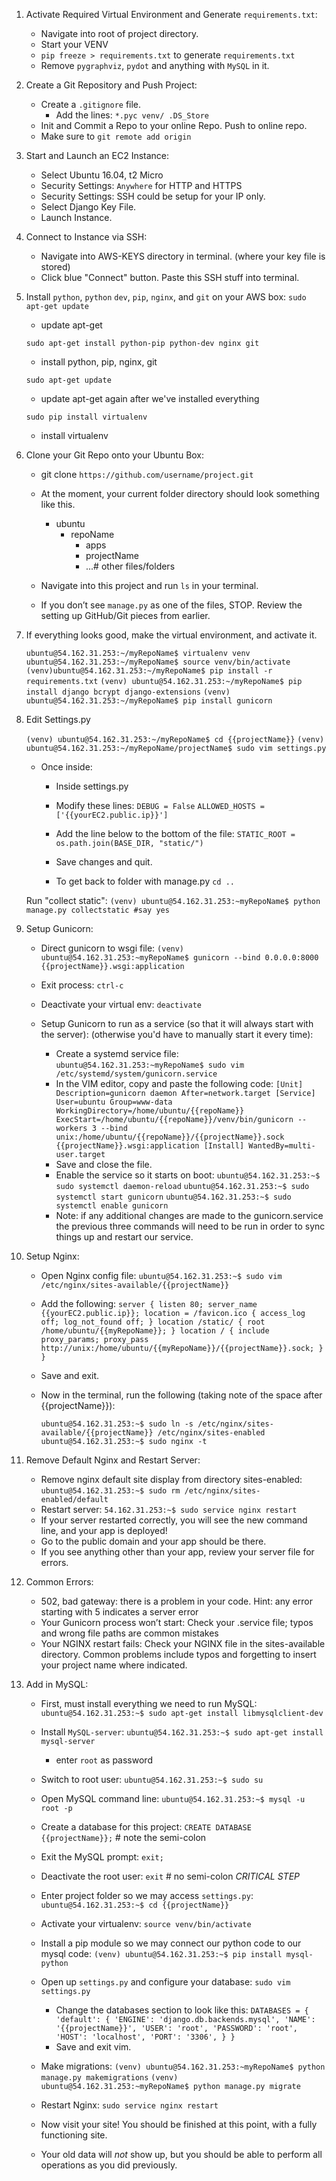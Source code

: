 
1. Activate Required Virtual Environment and Generate `requirements.txt`:
    - Navigate into root of project directory.
    - Start your VENV
    - `pip freeze > requirements.txt` to generate `requirements.txt`
    - Remove `pygraphviz`, `pydot` and anything with `MySQL` in it.

2. Create a Git Repository and Push Project:
    - Create a `.gitignore` file.
        - Add the lines:
            `*.pyc
            venv/
            .DS_Store`
    - Init and Commit a Repo to your online Repo. Push to online repo.
    - Make sure to `git remote add origin`

3. Start and Launch an EC2 Instance:
    - Select Ubuntu 16.04, t2 Micro
    - Security Settings: `Anywhere` for HTTP and HTTPS
    - Security Settings: SSH could be setup for your IP only.
    - Select Django Key File.
    - Launch Instance.

4. Connect to Instance via SSH:
    - Navigate into AWS-KEYS directory in terminal. (where your key file is stored)
    - Click blue "Connect" button. Paste this SSH stuff into terminal.

5. Install `python`, `python` `dev`, `pip`, `nginx`, and `git` on your AWS box:
    `sudo apt-get update`
    - update apt-get

    `sudo apt-get install python-pip python-dev nginx git`
    - install python, pip, nginx, git

    `sudo apt-get update`
    - update apt-get again after we've installed everything

    `sudo pip install virtualenv`
    - install virtualenv

6. Clone your Git Repo onto your Ubuntu Box:
    - git clone `https://github.com/username/project.git`
    - At the moment, your current folder directory should look something like this.

        + ubuntu
          + repoName
            + apps
            + projectName
            + ...# other files/folders

    - Navigate into this project and run `ls` in your terminal.
    - If you don’t see `manage.py` as one of the files, STOP. Review the setting up GitHub/Git pieces from earlier.

7. If everything looks good, make the virtual environment, and activate it.

    `ubuntu@54.162.31.253:~/myRepoName$ virtualenv venv`
    `ubuntu@54.162.31.253:~/myRepoName$ source venv/bin/activate`
    `(venv)ubuntu@54.162.31.253:~/myRepoName$ pip install -r requirements.txt`
    `(venv) ubuntu@54.162.31.253:~/myRepoName$ pip install django bcrypt django-extensions`
    `(venv) ubuntu@54.162.31.253:~/myRepoName$ pip install gunicorn`

8. Edit Settings.py

    `(venv) ubuntu@54.162.31.253:~/myRepoName$ cd {{projectName}}`
    `(venv) ubuntu@54.162.31.253:~/myRepoName/projectName$ sudo vim settings.py`

    - Once inside:

        + Inside settings.py
        + Modify these lines:
            `DEBUG = False`
            `ALLOWED_HOSTS = ['{{yourEC2.public.ip}}']`
        + Add the line below to the bottom of the file:
            `STATIC_ROOT = os.path.join(BASE_DIR, "static/")`
        + Save changes and quit.

        + To get back to folder with manage.py
            `cd ..`

    Run "collect static":
    `(venv) ubuntu@54.162.31.253:~myRepoName$ python manage.py collectstatic #say yes`

9. Setup Gunicorn:

    - Direct gunicorn to wsgi file:
    `(venv) ubuntu@54.162.31.253:~myRepoName$ gunicorn --bind 0.0.0.0:8000 {{projectName}}.wsgi:application`

    - Exit process:
    `ctrl-c`

    - Deactivate your virtual env:
    `deactivate`

    - Setup Gunicorn to run as a service (so that it will always start with the server):
    (otherwise you'd have to manually start it every time):
        + Create a systemd service file:
            `ubuntu@54.162.31.253:~myRepoName$ sudo vim /etc/systemd/system/gunicorn.service`
        + In the VIM editor, copy and paste the following code:
            `[Unit]
            Description=gunicorn daemon
            After=network.target
            [Service]
            User=ubuntu
            Group=www-data
            WorkingDirectory=/home/ubuntu/{{repoName}}
            ExecStart=/home/ubuntu/{{repoName}}/venv/bin/gunicorn --workers 3 --bind unix:/home/ubuntu/{{repoName}}/{{projectName}}.sock {{projectName}}.wsgi:application
            [Install]
            WantedBy=multi-user.target`
        + Save and close the file.
        + Enable the service so it starts on boot:
            `ubuntu@54.162.31.253:~$ sudo systemctl daemon-reload`
            `ubuntu@54.162.31.253:~$ sudo systemctl start gunicorn`
            `ubuntu@54.162.31.253:~$ sudo systemctl enable gunicorn`
        + Note: if any additional changes are made to the gunicorn.service the previous three commands will need to be run in order to sync things up and restart our service.

10. Setup Nginx:
    + Open Nginx config file:
    `ubuntu@54.162.31.253:~$ sudo vim /etc/nginx/sites-available/{{projectName}}`

    + Add the following:
    `server {
        listen 80;
        server_name {{yourEC2.public.ip}};
        location = /favicon.ico { access_log off; log_not_found off; }
        location /static/ {
          root /home/ubuntu/{{myRepoName}};
        }
        location / {
            include proxy_params;
            proxy_pass http://unix:/home/ubuntu/{{myRepoName}}/{{projectName}}.sock;
        }
    }`

    + Save and exit.

    + Now in the terminal, run the following (taking note of the space after {{projectName}}):

        `ubuntu@54.162.31.253:~$ sudo ln -s /etc/nginx/sites-available/{{projectName}} /etc/nginx/sites-enabled`
        `ubuntu@54.162.31.253:~$ sudo nginx -t`

11. Remove Default Nginx and Restart Server:
    + Remove nginx default site display from directory sites-enabled:
        `ubuntu@54.162.31.253:~$ sudo rm /etc/nginx/sites-enabled/default`
    + Restart server:
        `54.162.31.253:~$ sudo service nginx restart`
    + If your server restarted correctly, you will see the new command line, and your app is deployed!
    + Go to the public domain and your app should be there.
    + If you see anything other than your app, review your server file for errors.

12. Common Errors:
    + 502, bad gateway: there is a problem in your code. Hint: any error starting with 5 indicates a server error
    + Your Gunicorn process won’t start: Check your .service file; typos and wrong file paths are common mistakes
    + Your NGINX restart fails: Check your NGINX file in the sites-available directory. Common problems include typos and forgetting to insert your project name where indicated.

13. Add in MySQL:
    + First, must install everything we need to run MySQL:
    `ubuntu@54.162.31.253:~$ sudo apt-get install libmysqlclient-dev`

    + Install `MySQL-server`:
        `ubuntu@54.162.31.253:~$ sudo apt-get install mysql-server`
        + enter `root` as password

    + Switch to root user:
        `ubuntu@54.162.31.253:~$ sudo su`

    + Open MySQL command line:
        `ubuntu@54.162.31.253:~$ mysql -u root -p`

    + Create a database for this project:
        `CREATE DATABASE {{projectName}};` # note the semi-colon

    + Exit the MySQL prompt:
        `exit;`

    + Deactivate the root user:
        `exit` # no semi-colon
        *CRITICAL STEP*

    + Enter project folder so we may access `settings.py`:
        `ubuntu@54.162.31.253:~$ cd {{projectName}}`

    + Activate your virtualenv:
        `source venv/bin/activate`

    + Install a pip module so we may connect our python code to our mysql code:
        `(venv) ubuntu@54.162.31.253:~$ pip install mysql-python`

    + Open up `settings.py` and configure your database:
        `sudo vim settings.py`

        - Change the databases section to look like this:
        `DATABASES = {
            'default': {
                'ENGINE': 'django.db.backends.mysql',
                'NAME': '{{projectName}}',
                'USER': 'root',
                'PASSWORD': 'root',
                'HOST': 'localhost',
                'PORT': '3306',
            }
        }`
        - Save and exit vim.

    + Make migrations:
        `(venv) ubuntu@54.162.31.253:~myRepoName$ python manage.py makemigrations`
        `(venv) ubuntu@54.162.31.253:~myRepoName$ python manage.py migrate`

    + Restart Nginx:
        `sudo service nginx restart`

    + Now visit your site! You should be finished at this point, with a fully functioning site.
    + Your old data will *not* show up, but you should be able to perform all operations as you did previously.
